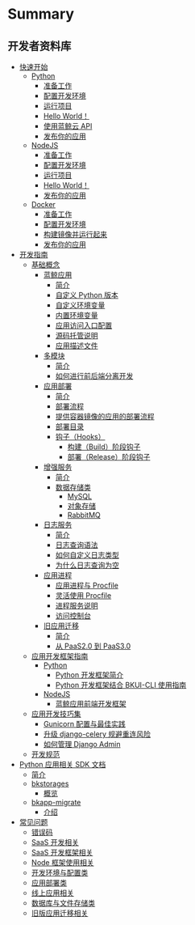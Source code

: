 # Summary

## 开发者资料库

* [快速开始]()
    * [Python]()
        * [准备工作](quickstart/python/python_preparations.md)
        * [配置开发环境](quickstart/python/python_setup_dev.md)
        * [运行项目](quickstart/python/python_start_server.md)
        * [Hello World！](quickstart/python/python_hello_world.md)
        * [使用蓝鲸云 API](quickstart/python/python_api_example.md)
        * [发布你的应用](quickstart/python/python_deploy.md)
    * [NodeJS]()
        * [准备工作](quickstart/node/node_preparations.md)
        * [配置开发环境](quickstart/node/node_setup_dev.md)
        * [运行项目](quickstart/node/node_start_server.md)
        * [Hello World！](quickstart/node/node_hello_world.md)
        * [发布你的应用](quickstart/node/node_deploy.md)
    * [Docker]()
        * [准备工作](quickstart/docker/docker_preparations.md)
        * [配置开发环境](quickstart/docker/docker_setup_dev.md)
        * [构建镜像并运行起来](quickstart/docker/docker_hello_world.md)
        * [发布你的应用](quickstart/docker/docker_deploy.md)
* [开发指南]()
    * [基础概念]()
        * [蓝鲸应用]()
            * [简介](topics/paas/app_intro.md)
            * [自定义 Python 版本](topics/paas/choose_python_version.md)
            * [自定义环境变量](topics/paas/custom_configvars.md)
            * [内置环境变量](topics/paas/builtin_configvars.md)
            * [应用访问入口配置](topics/paas/app_entry_intro.md)
            * [源码托管说明](topics/paas/source_ctl.md)
            * [应用描述文件](topics/paas/app_desc.md)
        * [多模块]()
            * [简介](topics/paas/multi_modules_intro.md)
            * [如何进行前后端分离开发](topics/paas/multi_modules/separate_front_end_dev.md)
        * [应用部署]()
            * [简介](topics/paas/deploy_intro.md)
            * [部署流程](topics/paas/deploy_flow.md)
            * [提供容器镜像的应用的部署流程](topics/paas/deploy_flow_image.md)
            * [部署目录](topics/paas/deployment_directory.md)
            * [钩子（Hooks）]()
                * [构建（Build）阶段钩子](topics/paas/build_hooks.md)
                * [部署（Release）阶段钩子](topics/paas/release_hooks.md)
        * [增强服务]()
            * [简介](topics/paas/services/index.md)
            * [数据存储类]()
                * [MySQL](topics/paas/services/svc_mysql.md)
                * [对象存储](topics/paas/services/svc_bk_repo.md)
                * [RabbitMQ](topics/paas/services/svc_rabbitmq.md)
        * [日志服务]()
            * [简介](topics/paas/log_intro.md)
            * [日志查询语法](topics/paas/log_query_syntax.md)
            * [如何自定义日志类型](topics/paas/log_usage.md)
            * [为什么日志查询为空](topics/paas/log_empty.md)
        * [应用进程]()
            * [应用进程与 Procfile](topics/paas/process_procfile.md)
            * [灵活使用 Procfile](topics/paas/how_to_use_procfile.md)
            * [进程服务说明](topics/paas/entry_proc_services.md)
            * [访问控制台](topics/paas/webconsole.md)
        * [旧应用迁移]()
            * [简介](topics/paas/legacy_migration.md)
            * [从 PaaS2.0 到 PaaS3.0](topics/paas/v2_to_v3.md)
    * [应用开发框架指南]()
        * [Python]()
            * [Python 开发框架简介](topics/company_tencent/python_framework_usage.md)
            * [Python 开发框架结合 BKUI-CLI 使用指南](topics/bkui/with-python.md)
        * [NodeJS]()
            * [蓝鲸应用前端开发框架](topics/company_tencent/vue_framework_usage.md)
    * [应用开发技巧集]()
        * [Gunicorn 配置与最佳实践](topics/tricks/py_how_to_improve_gunicorn_perf.md)
        * [升级 django-celery 规避重连风险](topics/tricks/py_celery_upgrade_intro.md)
        * [如何管理 Django Admin](topics/tricks/py_how_to_manage_django_admin.md)
    * [开发规范](topics/dev-guide.md)
* [Python 应用相关 SDK 文档]()
    * [简介](sdk/index.md)
    * [bkstorages]()
        * [概览](sdk/bkstorages/index.md)
    * [bkapp-migrate]()
        * [介绍](sdk/bkapp_migrate/index.md)
* [常见问题]()
    * [错误码](faq/error_code.md)
    * [SaaS 开发相关](faq/saas_dev.md)
    * [SaaS 开发框架相关](faq/frame.md)
    * [Node 框架使用相关](faq/frame_node.md)
    * [开发环境与配置类](faq/environment.md)
    * [应用部署类](faq/deploy.md)
    * [线上应用相关](faq/app.md)
    * [数据库与文件存储类](faq/db.md)
    * [旧版应用迁移相关](faq/move.md)
